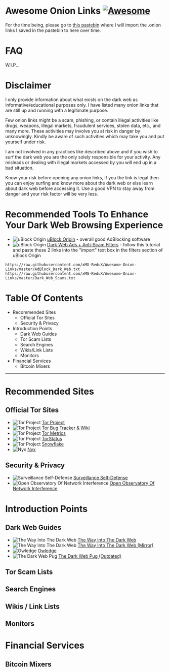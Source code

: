 # Awesome Onion Links [![Awesome](https://awesome.re/badge-flat.svg)](https://awesome.re)
For the time being, please go to [this pastebin](https://pastebin.com/VCHK40jV) where I will import the .onion links I saved in the pastebin to here over time.
# FAQ
W.I.P...
# Disclaimer
I only provide information about what exists on the dark web as informative/educational purposes only. I have listed many onion links that are still up and running with a legitimate purpose.

Few onion links might be a scam, phishing, or contain illegal activities like drugs, weapons, illegal markets, fraudulent services, stolen data, etc., and many more. These activities may involve you at risk in danger by unknowingly. Kindly be aware of such activities which may take you and put yourself under risk.

I am not involved in any practices like described above and if you wish to surf the dark web you are the only solely responsible for your activity. Any misleads or dealing with illegal markets accessed by you will end up in a bad situation.

Know your risk before opening any onion links, if you the link is legal then you can enjoy surfing and know more about the dark web or else learn about dark web before accessing it. Use a good VPN to stay away from danger and your risk factor will be very less.

# Recommended Tools To Enhance Your Dark Web Browsing Experience
* ![uBlock Origin](https://github.com/xMG-ReduX/Awesome-Onion-Links/raw/master/Icons/ublockorigin_icon.png) [uBlock Origin](https://github.com/gorhill/uBlock) - overall good AdBlocking software
* ![uBlock Origin](https://github.com/xMG-ReduX/Awesome-Onion-Links/raw/master/Icons/ublockorigin_icon.png) [Dark Web Ads + Anti-Scam Filters](https://github.com/gorhill/uBlock/wiki/Filter-lists-from-around-the-web) - follow this tutorial and paste these 2 links into the "import" text box in the filters section of uBlock Origin
```
https://raw.githubusercontent.com/xMG-ReduX/Awesome-Onion-Links/master/AdBlock_Dark_Web.txt
https://raw.githubusercontent.com/xMG-ReduX/Awesome-Onion-Links/master/Dark_Web_Scams.txt
```

# Table Of Contents
* Recommended Sites
  * Official Tor Sites
  * Security & Privacy
* Introduction Points
  * Dark Web Guides
  * Tor Scam Lists
  * Search Engines
  * Wikis/Link Lists
  * Monitors
* Financial Services
  * Bitcoin Mixers

---
# Recommended Sites
## Official Tor Sites
* ![Tor Project](https://github.com/xMG-ReduX/Awesome-Onion-Links/raw/master/Icons/torproject_icon.png) [Tor Project](https://www.torproject.org/)
* ![Tor Project](https://github.com/xMG-ReduX/Awesome-Onion-Links/raw/master/Icons/torproject_icon.png) [Tor Bug Tracker & Wiki](http://ea5faa5po25cf7fb.onion/)
* ![Tor Project](https://github.com/xMG-ReduX/Awesome-Onion-Links/raw/master/Icons/torproject_icon.png) [Tor Metrics](https://metrics.torproject.org/)
* ![Tor Project](https://github.com/xMG-ReduX/Awesome-Onion-Links/raw/master/Icons/torproject_icon.png) [TorStatus](https://jlve2y45zacpbz6s.onion/)
* ![Tor Project](https://github.com/xMG-ReduX/Awesome-Onion-Links/raw/master/Icons/torproject_icon.png) [Snowflake](http://fhny6b7b6sbslc2b.onion/)
* ![Nyx](https://github.com/xMG-ReduX/Awesome-Onion-Links/raw/master/Icons/nyx_icon.png) [Nyx](https://nyx.torproject.org/)

## Security & Privacy
* ![Surveillance Self-Defense](https://github.com/xMG-ReduX/Awesome-Onion-Links/raw/master/Icons/ssd_icon.png) [Surveillance Self-Defense](https://ssd.eff.org/)
* ![Open Observatory Of Network Interference](https://github.com/xMG-ReduX/Awesome-Onion-Links/raw/master/Icons/ooni_icon.png) [Open Observatory Of Network Interference](https://ooni.org/)

# Introduction Points
## Dark Web Guides
* ![The Way Into The Dark Web](https://github.com/xMG-ReduX/Awesome-Onion-Links/raw/master/Icons/tor_icon.png) [The Way Into The Dark Web](http://guideyeb5ew6plwj.onion/)
* ![The Way Into The Dark Web](https://github.com/xMG-ReduX/Awesome-Onion-Links/raw/master/Icons/tor_icon.png) [The Way Into The Dark Web (Mirror)](http://guideyeb5ew6plwj.onion/)
* ![Owledge](https://github.com/xMG-ReduX/Awesome-Onion-Links/raw/master/Icons/owledge_icon.png) [Owledge](http://owlzyj4to3l5daq6edgsgp5z4lh4tzlnms4z6jv6xdtkily77j4b3byd.onion/)
* ![The Dark Web Pug](https://github.com/xMG-ReduX/Awesome-Onion-Links/raw/master/Icons/darkwebpug_icon.png) [The Dark Web Pug (Outdated)](http://thedarkwebpugv5m.onion/)

## Tor Scam Lists

## Search Engines

## Wikis / Link Lists

## Monitors

# Financial Services

## Bitcoin Mixers
